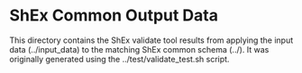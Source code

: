 # ShEx Common Output Data 

This directory contains the ShEx validate tool results from applying the input data (../input_data) to 
the matching ShEx common schema (../).  It was originally generated using the ../test/validate_test.sh 
script.
